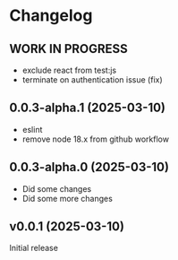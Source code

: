# Changelog

<!--
    Placeholder for the next version (at the beginning of the line):
    ## **WORK IN PROGRESS**
-->
## **WORK IN PROGRESS**

-   exclude react from test:js
-   terminate on authentication issue (fix)

## 0.0.3-alpha.1 (2025-03-10)

-   eslint
-   remove node 18.x from github workflow

## 0.0.3-alpha.0 (2025-03-10)

-   Did some changes
-   Did some more changes

## v0.0.1 (2025-03-10)

Initial release